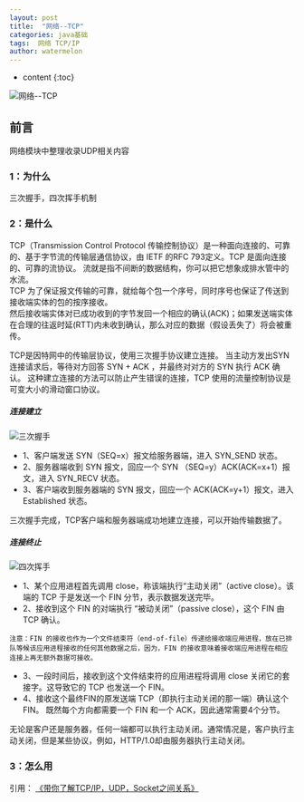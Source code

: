 ```yaml
---
layout: post
title:  "网络--TCP"
categories: java基础
tags:  网络 TCP/IP
author: watermelon
---
```

* content
{:toc}

![网络--TCP](https://images.gitee.com/uploads/images/2019/0127/135438_f52a58c8_1210188.jpeg)
## 前言
网络模块中整理收录UDP相关内容






### 1：为什么
三次握手，四次挥手机制


### 2：是什么
TCP（Transmission Control Protocol 传输控制协议）是一种面向连接的、可靠的、基于字节流的传输层通信协议，由 IETF 的RFC 793定义。TCP 是面向连接的、可靠的流协议。
流就是指不间断的数据结构，你可以把它想象成排水管中的水流。  
TCP 为了保证报文传输的可靠，就给每个包一个序号，同时序号也保证了传送到接收端实体的包的按序接收。  
然后接收端实体对已成功收到的字节发回一个相应的确认(ACK)；如果发送端实体在合理的往返时延(RTT)内未收到确认，那么对应的数据（假设丢失了）将会被重传。  

TCP是因特网中的传输层协议，使用三次握手协议建立连接。
当主动方发出SYN连接请求后，等待对方回答 SYN + ACK ，并最终对对方的 SYN 执行 ACK 确认。
这种建立连接的方法可以防止产生错误的连接，TCP 使用的流量控制协议是可变大小的滑动窗口协议。

##### 连接建立
![三次握手](https://images.gitee.com/uploads/images/2019/0127/175019_dce09daa_1210188.jpeg)

* 1、客户端发送 SYN（SEQ=x）报文给服务器端，进入 SYN_SEND 状态。
* 2、服务器端收到 SYN 报文，回应一个 SYN （SEQ=y）ACK(ACK=x+1）报文，进入 SYN_RECV 状态。
* 3、客户端收到服务器端的 SYN 报文，回应一个 ACK(ACK=y+1）报文，进入 Established 状态。

三次握手完成，TCP客户端和服务器端成功地建立连接，可以开始传输数据了。

##### 连接终止
![四次挥手](https://images.gitee.com/uploads/images/2019/0127/175159_76b82bdd_1210188.jpeg)

* 1、某个应用进程首先调用 close，称该端执行“主动关闭”（active close）。该端的 TCP 于是发送一个 FIN 分节，表示数据发送完毕。
* 2、接收到这个 FIN 的对端执行 “被动关闭”（passive close），这个 FIN 由 TCP 确认。 
```text
注意：FIN 的接收也作为一个文件结束符（end-of-file）传递给接收端应用进程，放在已排队等候该应用进程接收的任何其他数据之后，因为，FIN 的接收意味着接收端应用进程在相应连接上再无额外数据可接收。
```

* 3、一段时间后，接收到这个文件结束符的应用进程将调用 close 关闭它的套接字。这导致它的 TCP 也发送一个 FIN。
* 4、接收这个最终FIN的原发送端 TCP（即执行主动关闭的那一端）确认这个 FIN。 既然每个方向都需要一个 FIN 和一个 ACK，因此通常需要4个分节。

无论是客户还是服务器，任何一端都可以执行主动关闭。通常情况是，客户执行主动关闭，但是某些协议，例如，HTTP/1.0却由服务器执行主动关闭。

### 3：怎么用



  
引用：
 [《带你了解TCP/IP，UDP，Socket之间关系》](https://blog.csdn.net/chaoshenzhaoxichao/article/details/79785318)  


